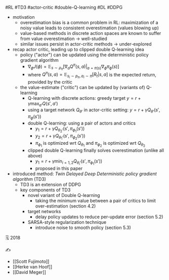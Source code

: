 #RL #TD3 #actor-critic #double-Q-learning #DL #DDPG

- motivation
	- overestimation bias is a common problem in RL: maximization of  a noisy value leads to consistent overestimation (values blowing up)
	- value-based methods in discrete action spaces are known to suffer from value overestimation -> well-studied
	- similar issues persist in actor-critic methods -> under-explored
- recap actor critic, leading up to clipped double Q-learning idea
	- policy ("actor") can be updated using the deterministic policy gradient algorithm
		- $\nabla_{\phi} J(\phi) = \mathbb{E}_{s \sim \rho_{\pi}} \left[ \nabla_a Q^{\pi}(s, a) \vert_{a=\pi(s)} \nabla_{\phi} \pi_{\phi}(s) \right]$
		- where $Q^\pi(s,a)=\mathbb E_{s_i\sim p_\pi,a_i\sim\pi}[R_t\vert s,a]$ is the expected return, provided by the critic
	- the value-estimate ("critic") can be updated by (variants of) Q-learning
		- Q-learning with discrete actions: greedy target $y=r+\gamma\max_{a'} Q(s',a')$
		- using a target network $Q_{\theta'}$ in actor-critic setting: $y=r+\gamma Q_{\theta'}(s',\pi_\phi(s'))$
		- double Q-learning: using a pair of actors and critics
			-  $y_1=r+\gamma Q_{\theta_2'}(s',\pi_{\phi_1}(s'))$
			-  $y_2=r+\gamma Q_{\theta_1'}(s',\pi_{\phi_2}(s'))$
			- $\pi_{\phi_1}$ is optimized wrt $Q_{\theta_1}$ and $\pi_{\phi_2}$ is optimized wrt $Q_{\theta_2}$
		- clipped double Q-learning finally solves overestimation (unlike all above)
			- $y_1=r+\gamma \min_{i=1,2}Q_{\theta_i'}(s',\pi_{\phi_1}(s'))$
			- proposed in this paper
- introduced method: *Twin Delayed Deep Deterministic policy gradient algorithm* (TD3)
	- TD3 is an extension of DDPG
	- key components of TD3
		- novel variant of Double Q-learning
			- taking the minimum value between a pair of critics to limit over-estimation (section 4.2)
		- target networks
			- delay policy updates to reduce per-update error (section 5.2)
		- SARSA-style regularization technique
			- introduce noise to smooth policy (section 5.3)

🗓️ 2018

✍️
- [[Scott Fujimoto]]
- [[Herke van Hoof]]
- [[David Meger]]
